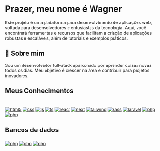 # Prazer, meu nome é Wagner 

Este projeto é uma plataforma para desenvolvimento de aplicações web, voltada para desenvolvedores e entusiastas da tecnologia. Aqui, você encontrará ferramentas e recursos que facilitam a criação de aplicações robustas e escaláveis, além de tutoriais e exemplos práticos.
## 🚀 Sobre mim
Sou um desenvolvedor full-stack apaixonado por aprender coisas novas todos os dias. Meu objetivo é crescer na área e contribuir para projetos inovadores.
## Meus Conhecimentos

<div dir="auto"><br>
   <a target="_blank" rel="noopener noreferrer nofollow" href="https://camo.githubusercontent.com/d8cbdd24354063dffb20fd6623aa8716d5db12d7773ca6f543546ac07490e15d/68747470733a2f2f696d672e736869656c64732e696f2f62616467652f48544d4c2d4535344232353f7374796c653d666f722d7468652d6261646765266c6f676f3d68746d6c35266c6f676f436f6c6f723d7768697465"><img align="middle" alt="html5" src="https://camo.githubusercontent.com/d8cbdd24354063dffb20fd6623aa8716d5db12d7773ca6f543546ac07490e15d/68747470733a2f2f696d672e736869656c64732e696f2f62616467652f48544d4c2d4535344232353f7374796c653d666f722d7468652d6261646765266c6f676f3d68746d6c35266c6f676f436f6c6f723d7768697465" data-canonical-src="https://img.shields.io/badge/HTML-E54B25?style=for-the-badge&amp;logo=html5&amp;logoColor=white" style="max-width: 100%;"></a>
   <a target="_blank" rel="noopener noreferrer nofollow" href="https://camo.githubusercontent.com/001d4637c08910acf414f12a1682879a1f99867f6f9a3550f0541e7d03dd34a2/68747470733a2f2f696d672e736869656c64732e696f2f62616467652f435353332d3135373242363f7374796c653d666f722d7468652d6261646765266c6f676f3d63737333266c6f676f436f6c6f723d7768697465"><img align="middle" alt="css" src="https://camo.githubusercontent.com/001d4637c08910acf414f12a1682879a1f99867f6f9a3550f0541e7d03dd34a2/68747470733a2f2f696d672e736869656c64732e696f2f62616467652f435353332d3135373242363f7374796c653d666f722d7468652d6261646765266c6f676f3d63737333266c6f676f436f6c6f723d7768697465" data-canonical-src="https://img.shields.io/badge/CSS3-1572B6?style=for-the-badge&amp;logo=css3&amp;logoColor=white" style="max-width: 100%;"></a>
   <a target="_blank" rel="noopener noreferrer nofollow" href="https://camo.githubusercontent.com/b50d4b5449ac9bed0fc02238425fd56db93011d5019563595023ff0bb1a02162/68747470733a2f2f696d672e736869656c64732e696f2f62616467652f4a6176615363726970742d4637444631453f7374796c653d666f722d7468652d6261646765266c6f676f3d6a617661736372697074266c6f676f436f6c6f723d626c61636b"><img align="middle" alt="js" src="https://camo.githubusercontent.com/b50d4b5449ac9bed0fc02238425fd56db93011d5019563595023ff0bb1a02162/68747470733a2f2f696d672e736869656c64732e696f2f62616467652f4a6176615363726970742d4637444631453f7374796c653d666f722d7468652d6261646765266c6f676f3d6a617661736372697074266c6f676f436f6c6f723d626c61636b" data-canonical-src="https://img.shields.io/badge/JavaScript-F7DF1E?style=for-the-badge&amp;logo=javascript&amp;logoColor=black" style="max-width: 100%;"></a>
   <a target="_blank" rel="noopener noreferrer nofollow" href="https://camo.githubusercontent.com/8e77945348567678f7ac7879dfb294400492ed429d16392c98db21a7c00934d2/68747470733a2f2f696d672e736869656c64732e696f2f62616467652f547970655363726970742d3030374143433f7374796c653d666f722d7468652d6261646765266c6f676f3d74797065736372697074266c6f676f436f6c6f723d7768697465"><img align="middle" alt="ts" src="https://camo.githubusercontent.com/8e77945348567678f7ac7879dfb294400492ed429d16392c98db21a7c00934d2/68747470733a2f2f696d672e736869656c64732e696f2f62616467652f547970655363726970742d3030374143433f7374796c653d666f722d7468652d6261646765266c6f676f3d74797065736372697074266c6f676f436f6c6f723d7768697465" data-canonical-src="https://img.shields.io/badge/TypeScript-007ACC?style=for-the-badge&amp;logo=typescript&amp;logoColor=white" style="max-width: 100%;"></a>
   <a target="_blank" rel="noopener noreferrer nofollow" href="https://camo.githubusercontent.com/3467eb8e0dc6bdaa8fa6e979185d371ab39c105ec7bd6a01048806b74378d24c/68747470733a2f2f696d672e736869656c64732e696f2f62616467652f52656163742d3230323332413f7374796c653d666f722d7468652d6261646765266c6f676f3d7265616374266c6f676f436f6c6f723d363144414642"><img align="middle" alt="react" src="https://camo.githubusercontent.com/3467eb8e0dc6bdaa8fa6e979185d371ab39c105ec7bd6a01048806b74378d24c/68747470733a2f2f696d672e736869656c64732e696f2f62616467652f52656163742d3230323332413f7374796c653d666f722d7468652d6261646765266c6f676f3d7265616374266c6f676f436f6c6f723d363144414642" data-canonical-src="https://img.shields.io/badge/React-20232A?style=for-the-badge&amp;logo=react&amp;logoColor=61DAFB" style="max-width: 100%;"></a>
   <a target="_blank" rel="noopener noreferrer nofollow" href="https://camo.githubusercontent.com/8d3cab7d0e78e51a4d121d248cf3b49b310eefd93c105c2bb05c19b73da2dbbb/68747470733a2f2f696d672e736869656c64732e696f2f62616467652f4e6578742e6a732d3030303030463f7374796c653d666f722d7468652d6261646765266c6f676f3d6e6578742e6a73266c6f676f436f6c6f723d7768697465"><img align="middle" alt="next" src="https://camo.githubusercontent.com/8d3cab7d0e78e51a4d121d248cf3b49b310eefd93c105c2bb05c19b73da2dbbb/68747470733a2f2f696d672e736869656c64732e696f2f62616467652f4e6578742e6a732d3030303030463f7374796c653d666f722d7468652d6261646765266c6f676f3d6e6578742e6a73266c6f676f436f6c6f723d7768697465" data-canonical-src="https://img.shields.io/badge/Next.js-00000F?style=for-the-badge&amp;logo=next.js&amp;logoColor=white" style="max-width: 100%;"></a>
   <a target="_blank" rel="noopener noreferrer nofollow" href="https://camo.githubusercontent.com/95759dac505a57f5a260db91eca6f7a0c852a095cb271cc6d37c413081c5f799/68747470733a2f2f696d672e736869656c64732e696f2f62616467652f5461696c77696e645f4353532d3338423241433f7374796c653d666f722d7468652d6261646765266c6f676f3d7461696c77696e642d637373266c6f676f436f6c6f723d7768697465"><img align="middle" alt="tailwind" src="https://camo.githubusercontent.com/95759dac505a57f5a260db91eca6f7a0c852a095cb271cc6d37c413081c5f799/68747470733a2f2f696d672e736869656c64732e696f2f62616467652f5461696c77696e645f4353532d3338423241433f7374796c653d666f722d7468652d6261646765266c6f676f3d7461696c77696e642d637373266c6f676f436f6c6f723d7768697465" data-canonical-src="https://img.shields.io/badge/Tailwind_CSS-38B2AC?style=for-the-badge&amp;logo=tailwind-css&amp;logoColor=white" style="max-width: 100%;"></a>
   <a target="_blank" rel="noopener noreferrer nofollow" href="https://camo.githubusercontent.com/65090b407152f7dfa21a269a41f62518692e27e00e911562701609de13c4739e/68747470733a2f2f696d672e736869656c64732e696f2f62616467652f536173732d4343363639393f7374796c653d666f722d7468652d6261646765266c6f676f3d73617373266c6f676f436f6c6f723d7768697465"><img align="middle" alt="sass" src="https://camo.githubusercontent.com/65090b407152f7dfa21a269a41f62518692e27e00e911562701609de13c4739e/68747470733a2f2f696d672e736869656c64732e696f2f62616467652f536173732d4343363639393f7374796c653d666f722d7468652d6261646765266c6f676f3d73617373266c6f676f436f6c6f723d7768697465" data-canonical-src="https://img.shields.io/badge/Sass-CC6699?style=for-the-badge&amp;logo=sass&amp;logoColor=white" style="max-width: 100%;"></a>
   <a target="_blank" rel="noopener noreferrer nofollow" href="https://camo.githubusercontent.com/c5ae999cb4d8daf7d57699616f1b2f724b90c52de52779edf14fa646f1e5daad/68747470733a2f2f696d672e736869656c64732e696f2f62616467652f4c61726176656c2d6635333832653f7374796c653d666f722d7468652d6261646765266c6f676f3d6c61726176656c266c6f676f436f6c6f723d7768697465"><img align="middle" alt="laravel" src="https://camo.githubusercontent.com/c5ae999cb4d8daf7d57699616f1b2f724b90c52de52779edf14fa646f1e5daad/68747470733a2f2f696d672e736869656c64732e696f2f62616467652f4c61726176656c2d6635333832653f7374796c653d666f722d7468652d6261646765266c6f676f3d6c61726176656c266c6f676f436f6c6f723d7768697465" data-canonical-src="https://img.shields.io/badge/Laravel-f5382e?style=for-the-badge&amp;logo=laravel&amp;logoColor=white" style="max-width: 100%;"></a>
   <a target="_blank" rel="noopener noreferrer nofollow" href="https://camo.githubusercontent.com/3f769112e552ead1150677478c338744a8ce405e5dca913c01ef54010cc5fffc/68747470733a2f2f696d672e736869656c64732e696f2f62616467652f5048502d6138633766613f7374796c653d666f722d7468652d6261646765266c6f676f3d706870266c6f676f436f6c6f723d626c61636b"><img align="middle" alt="php" src="https://camo.githubusercontent.com/3f769112e552ead1150677478c338744a8ce405e5dca913c01ef54010cc5fffc/68747470733a2f2f696d672e736869656c64732e696f2f62616467652f5048502d6138633766613f7374796c653d666f722d7468652d6261646765266c6f676f3d706870266c6f676f436f6c6f723d626c61636b" data-canonical-src="https://img.shields.io/badge/PHP-a8c7fa?style=for-the-badge&amp;logo=php&amp;logoColor=black" style="max-width: 100%;"></a>
    <a target="_blank" rel="noopener noreferrer nofollow" href="https://camo.githubusercontent.com/3f769112e552ead1150677478c338744a8ce405e5dca913c01ef54010cc5fffc/68747470733a2f2f696d672e736869656c64732e696f2f62616467652f5048502d6138633766613f7374796c653d666f722d7468652d6261646765266c6f676f3d706870266c6f676f436f6c6f723d626c61636b"><img align="middle" alt="php" src="https://img.shields.io/badge/Bootstrap-563D7C?style=for-the-badge&logo=bootstrap&logoColor=whit" data-canonical-src="https://img.shields.io/badge/PHP-a8c7fa?style=for-the-badge&amp;logo=php&amp;logoColor=black" style="max-width: 100%;"></a>
</div>

## Bancos de dados
<div>
    <a target="_blank" rel="noopener noreferrer nofollow" href="https://camo.githubusercontent.com/3f769112e552ead1150677478c338744a8ce405e5dca913c01ef54010cc5fffc/68747470733a2f2f696d672e736869656c64732e696f2f62616467652f5048502d6138633766613f7374796c653d666f722d7468652d6261646765266c6f676f3d706870266c6f676f436f6c6f723d626c61636b"><img align="middle" alt="php" src="https://img.shields.io/badge/MySQL-00000F?style=for-the-badge&logo=mysql&logoColor=white" data-canonical-src="https://img.shields.io/badge/PHP-a8c7fa?style=for-the-badge&amp;logo=php&amp;logoColor=black" style="max-width: 100%;"></a>
   <a target="_blank" rel="noopener noreferrer nofollow" href="https://camo.githubusercontent.com/3f769112e552ead1150677478c338744a8ce405e5dca913c01ef54010cc5fffc/68747470733a2f2f696d672e736869656c64732e696f2f62616467652f5048502d6138633766613f7374796c653d666f722d7468652d6261646765266c6f676f3d706870266c6f676f436f6c6f723d626c61636b"><img align="middle" alt="php" src="" data-canonical-src="https://img.shields.io/badge/PHP-a8c7fa?style=for-the-badge&amp;logo=php&amp;logoColor=black" style="max-width: 100%;"></a>
   <a target="_blank" rel="noopener noreferrer nofollow" href="https://camo.githubusercontent.com/3f769112e552ead1150677478c338744a8ce405e5dca913c01ef54010cc5fffc/68747470733a2f2f696d672e736869656c64732e696f2f62616467652f5048502d6138633766613f7374796c653d666f722d7468652d6261646765266c6f676f3d706870266c6f676f436f6c6f723d626c61636b"><img align="middle" alt="php" src="" data-canonical-src="https://img.shields.io/badge/PHP-a8c7fa?style=for-the-badge&amp;logo=php&amp;logoColor=black" style="max-width: 100%;"></a>
</div>

